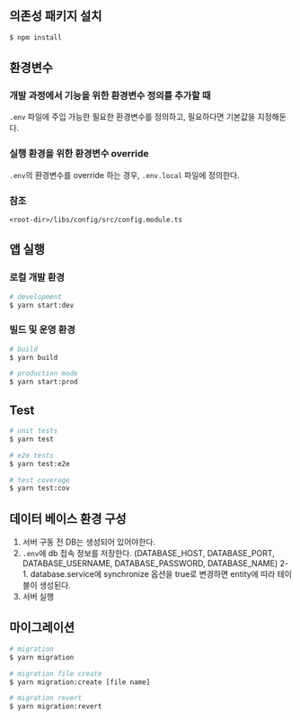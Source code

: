 ## 의존성 패키지 설치

```bash
$ npm install
```

## 환경변수

### 개발 과정에서 기능을 위한 환경변수 정의를 추가할 때

`.env` 파일에 주입 가능한 필요한 환경변수를 정의하고, 필요하다면 기본값을 지정해둔다.

### 실행 환경을 위한 환경변수 override

`.env`의 환경변수를 override 하는 경우, `.env.local` 파일에 정의한다.

### 참조

`<root-dir>/libs/config/src/config.module.ts`

## 앱 실행

### 로컬 개발 환경

```sh
# development
$ yarn start:dev
```

### 빌드 및 운영 환경

```sh
# build
$ yarn build

# production mode
$ yarn start:prod
```

## Test

```bash
# unit tests
$ yarn test

# e2e tests
$ yarn test:e2e

# test coverage
$ yarn test:cov
```

## 데이터 베이스 환경 구성

1. 서버 구동 전 DB는 생성되어 있어야한다.
2. `.env`에 db 접속 정보를 저장한다. (DATABASE_HOST, DATABASE_PORT, DATABASE_USERNAME, DATABASE_PASSWORD, DATABASE_NAME)
   2-1. database.service에 synchronize 옵션을 true로 변경하면 entity에 따라 테이블이 생성된다.
3. 서버 실행

## 마이그레이션

```sh
# migration
$ yarn migration

# migration file create
$ yarn migration:create [file name]

# migration revert
$ yarn migration:revert
```
